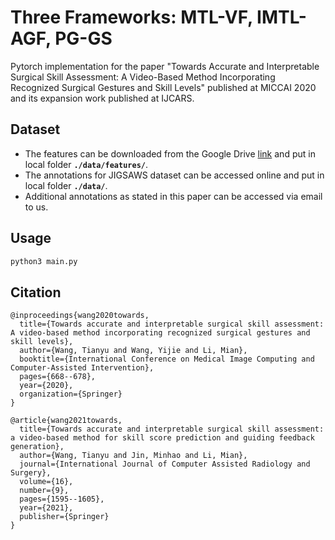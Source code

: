 # Three Frameworks: MTL-VF, IMTL-AGF, PG-GS
Pytorch implementation for the paper "Towards Accurate and Interpretable Surgical Skill Assessment: A Video-Based Method Incorporating Recognized Surgical Gestures and Skill Levels" published at MICCAI 2020 and its expansion work published at IJCARS.

## Dataset
* The features can be downloaded from the Google Drive [link](https://drive.google.com/drive/folders/1vwFQgM9XCfaT8VE5wQKZgNvYHPwUKyPD?usp=sharing) and put in local folder **```./data/features/```**.
* The annotations for JIGSAWS dataset can be accessed online and put in local folder **```./data/```**.
* Additional annotations as stated in this paper can be accessed via email to us.

## Usage
```python
python3 main.py
```

## Citation
```
@inproceedings{wang2020towards,
  title={Towards accurate and interpretable surgical skill assessment: A video-based method incorporating recognized surgical gestures and skill levels},
  author={Wang, Tianyu and Wang, Yijie and Li, Mian},
  booktitle={International Conference on Medical Image Computing and Computer-Assisted Intervention},
  pages={668--678},
  year={2020},
  organization={Springer}
}

@article{wang2021towards,
  title={Towards accurate and interpretable surgical skill assessment: a video-based method for skill score prediction and guiding feedback generation},
  author={Wang, Tianyu and Jin, Minhao and Li, Mian},
  journal={International Journal of Computer Assisted Radiology and Surgery},
  volume={16},
  number={9},
  pages={1595--1605},
  year={2021},
  publisher={Springer}
}
```
